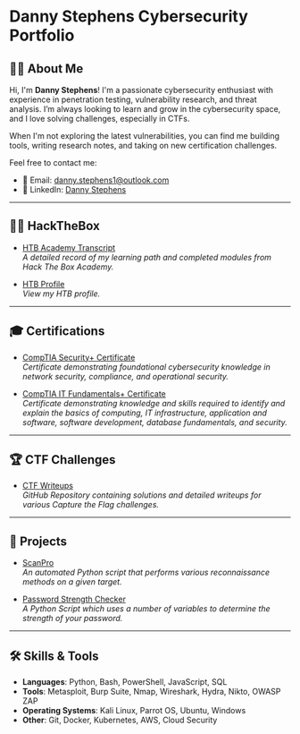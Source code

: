 # Danny Stephens Cybersecurity Portfolio 

## 🧑‍💻 About Me

Hi, I'm **Danny Stephens**! I'm a passionate cybersecurity enthusiast with experience in penetration testing, vulnerability research, and threat analysis. I’m always looking to learn and grow in the cybersecurity space, and I love solving challenges, especially in CTFs.  

When I'm not exploring the latest vulnerabilities, you can find me building tools, writing research notes, and taking on new certification challenges.

Feel free to contact me:
- 📧 Email: [danny.stephens1@outlook.com](mailto:danny.stephens1@outlook.com)
- 💼 LinkedIn: [Danny Stephens](https://www.linkedin.com/in/danny-stephens-16870b300/)
 
---

## 👨‍💻 HackTheBox

- [HTB Academy Transcript](./HTB%20Academy%20Student%20Transcript%20%281%29.pdf)  
  _A detailed record of my learning path and completed modules from Hack The Box Academy._
  
- [HTB Profile](https://app.hackthebox.com/users/1937417)  
  _View my HTB profile._

---

## 🎓 Certifications

- [CompTIA Security+ Certificate](https://www.credly.com/badges/b236507a-10df-436e-a24c-ee5e470c83a5/public_url)  
  _Certificate demonstrating foundational cybersecurity knowledge in network security, compliance, and operational security._

- [CompTIA IT Fundamentals+ Certificate](https://www.credly.com/badges/194fa377-3dfe-485e-bdd1-15c4b9d291fa/public_url)  
_Certificate demonstrating knowledge and skills required to identify and explain the basics of computing, IT infrastructure, application and software, software development, database fundamentals, and security._

---

## 🏆 CTF Challenges

- [CTF Writeups](https://github.com/DannyStephens/CTF-Writeups/tree/6bf63c17f18217af76279d40bf65b91b96d5ee85)  
  _GitHub Repository containing solutions and detailed writeups for various Capture the Flag challenges._    

---

## 🚀 Projects
- [ScanPro](https://github.com/DannyStephens/ScanPro)  
  _An automated Python script that performs various reconnaissance methods on a given target._

- [Password Strength Checker](https://github.com/DannyStephens/Password-Strength-Checker)  
  _A Python Script which uses a number of variables to determine the strength of your password._
---

## 🛠️ Skills & Tools

- **Languages**: Python, Bash, PowerShell, JavaScript, SQL
- **Tools**: Metasploit, Burp Suite, Nmap, Wireshark, Hydra, Nikto, OWASP ZAP
- **Operating Systems**: Kali Linux, Parrot OS, Ubuntu, Windows
- **Other**: Git, Docker, Kubernetes, AWS, Cloud Security



